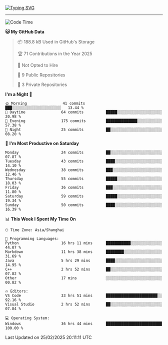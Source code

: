 <a href="https://git.io/typing-svg"><img src="https://readme-typing-svg.demolab.com?font=Jersey+10&size=33&pause=1000&color=0077B8&vCenter=true&width=429&height=46&lines=TALK+LESS,+SMILE+MORE." alt="Typing SVG" /></a>

---

<!--START_SECTION:waka-->
![Code Time](http://img.shields.io/badge/Code%20Time-141%20hrs%2038%20mins-blue)

**🐱 My GitHub Data** 

> 📦 188.8 kB Used in GitHub's Storage 
 > 
> 🏆 71 Contributions in the Year 2025
 > 
> 🚫 Not Opted to Hire
 > 
> 📜 9 Public Repositories 
 > 
> 🔑 3 Private Repositories 
 > 
**I'm a Night 🦉** 

```text
🌞 Morning                41 commits          ███░░░░░░░░░░░░░░░░░░░░░░   13.44 % 
🌆 Daytime                64 commits          █████░░░░░░░░░░░░░░░░░░░░   20.98 % 
🌃 Evening                175 commits         ██████████████░░░░░░░░░░░   57.38 % 
🌙 Night                  25 commits          ██░░░░░░░░░░░░░░░░░░░░░░░   08.20 % 
```
📅 **I'm Most Productive on Saturday** 

```text
Monday                   24 commits          ██░░░░░░░░░░░░░░░░░░░░░░░   07.87 % 
Tuesday                  43 commits          ████░░░░░░░░░░░░░░░░░░░░░   14.10 % 
Wednesday                38 commits          ███░░░░░░░░░░░░░░░░░░░░░░   12.46 % 
Thursday                 55 commits          █████░░░░░░░░░░░░░░░░░░░░   18.03 % 
Friday                   36 commits          ███░░░░░░░░░░░░░░░░░░░░░░   11.80 % 
Saturday                 59 commits          █████░░░░░░░░░░░░░░░░░░░░   19.34 % 
Sunday                   50 commits          ████░░░░░░░░░░░░░░░░░░░░░   16.39 % 
```


📊 **This Week I Spent My Time On** 

```text
🕑︎ Time Zone: Asia/Shanghai

💬 Programming Languages: 
Python                   16 hrs 11 mins      ███████████░░░░░░░░░░░░░░   44.07 % 
Markdown                 11 hrs 38 mins      ████████░░░░░░░░░░░░░░░░░   31.69 % 
Java                     5 hrs 29 mins       ████░░░░░░░░░░░░░░░░░░░░░   14.95 % 
C++                      2 hrs 52 mins       ██░░░░░░░░░░░░░░░░░░░░░░░   07.82 % 
Other                    17 mins             ░░░░░░░░░░░░░░░░░░░░░░░░░   00.82 % 

🔥 Editors: 
VS Code                  33 hrs 51 mins      ███████████████████████░░   92.16 % 
Visual Studio            2 hrs 52 mins       ██░░░░░░░░░░░░░░░░░░░░░░░   07.84 % 

💻 Operating System: 
Windows                  36 hrs 44 mins      █████████████████████████   100.00 % 
```


 Last Updated on 25/02/2025 20:11:11 UTC
<!--END_SECTION:waka-->

